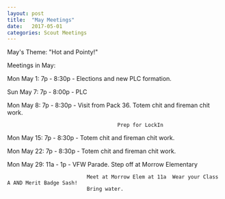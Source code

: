 ```yaml
---
layout: post
title:  "May Meetings"
date:   2017-05-01
categories: Scout Meetings
---
```


May's Theme:  "Hot and Pointy!"

Meetings in May:

Mon May  1:     7p - 8:30p -  Elections and new PLC formation.

Sun May  7:     7p - 8:00p -  PLC

Mon May  8:     7p - 8:30p -  Visit from Pack 36.  Totem chit and fireman chit work.

                                        Prep for LockIn
                                        
Mon May 15:     7p - 8:30p -  Totem chit and fireman chit work.  

Mon May 22:     7p - 8:30p -  Totem chit and fireman chit work.

Mon May 29:    11a - 1p    -  VFW Parade.  Step off at Morrow Elementary 

                              Meet at Morrow Elem at 11a  Wear your Class A AND Merit Badge Sash! 
                              Bring water.
